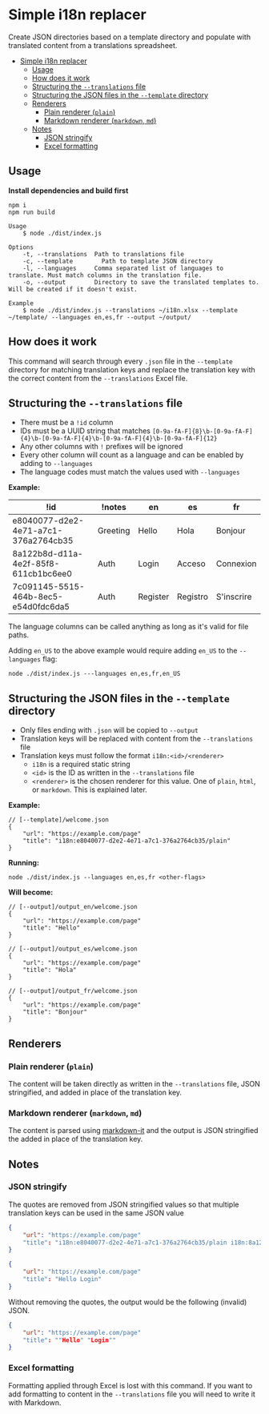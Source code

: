 # Simple i18n replacer

Create JSON directories based on a template directory and populate with translated content from a translations spreadsheet.

- [Simple i18n replacer](#simple-i18n-replacer)
  - [Usage](#usage)
  - [How does it work](#how-does-it-work)
  - [Structuring the `--translations` file](#structuring-the---translations-file)
  - [Structuring the JSON files in the `--template` directory](#structuring-the-json-files-in-the---template-directory)
  - [Renderers](#renderers)
    - [Plain renderer (`plain`)](#plain-renderer-plain)
    - [Markdown renderer (`markdown`, `md`)](#markdown-renderer-markdown-md)
  - [Notes](#notes)
    - [JSON stringify](#json-stringify)
    - [Excel formatting](#excel-formatting)

## Usage

**Install dependencies and build first**

```shell
npm i
npm run build
```

```plain
Usage
    $ node ./dist/index.js

Options
    -t, --translations  Path to translations file
    -c, --template        Path to template JSON directory
    -l, --languages     Comma separated list of languages to translate. Must match columns in the translation file.
    -o, --output        Directory to save the translated templates to. Will be created if it doesn't exist.

Example
    $ node ./dist/index.js --translations ~/i18n.xlsx --template ~/template/ --languages en,es,fr --output ~/output/
```

## How does it work

This command will search through every `.json` file in the `--template` directory for matching translation keys and replace the translation key with the correct content from the `--translations` Excel file.

## Structuring the `--translations` file

- There must be a `!id` column
- IDs must be a UUID string that matches `[0-9a-fA-F]{8}\b-[0-9a-fA-F]{4}\b-[0-9a-fA-F]{4}\b-[0-9a-fA-F]{4}\b-[0-9a-fA-F]{12}`
- Any other columns with `!` prefixes will be ignored
- Every other column will count as a language and can be enabled by adding to `--languages`
- The language codes must match the values used with `--languages`

**Example:**

| !id                                  | !notes   | en       | es       | fr         |
| ------------------------------------ | -------- | -------- | -------- | ---------- |
| e8040077-d2e2-4e71-a7c1-376a2764cb35 | Greeting | Hello    | Hola     | Bonjour    |
| 8a122b8d-d11a-4e2f-85f8-611cb1bc6ee0 | Auth     | Login    | Acceso   | Connexion  |
| 7c091145-5515-464b-8ec5-e54d0fdc6da5 | Auth     | Register | Registro | S'inscrire |

The language columns can be called anything as long as it's valid for file paths.

Adding `en_US` to the above example would require adding `en_US` to the `--languages` flag:

```shell
node ./dist/index.js ---languages en,es,fr,en_US
```

## Structuring the JSON files in the `--template` directory

- Only files ending with `.json` will be copied to `--output`
- Translation keys will be replaced with content from the `--translations` file
- Translation keys must follow the format `i18n:<id>/<renderer>`
  - `i18n` is a required static string
  - `<id>` is the ID as written in the `--translations` file
  - `<renderer>` is the chosen renderer for this value. One of `plain`, `html`, or `markdown`. This is explained later.

**Example:**

```jsonc
// [--template]/welcome.json
{
    "url": "https://example.com/page"
    "title": "i18n:e8040077-d2e2-4e71-a7c1-376a2764cb35/plain"
}
```

**Running:**

```shell
node ./dist/index.js --languages en,es,fr <other-flags>
```

**Will become:**

```jsonc
// [--output]/output_en/welcome.json
{
    "url": "https://example.com/page"
    "title": "Hello"
}
```

```jsonc
// [--output]/output_es/welcome.json
{
    "url": "https://example.com/page"
    "title": "Hola"
}
```

```jsonc
// [--output]/output_fr/welcome.json
{
    "url": "https://example.com/page"
    "title": "Bonjour"
}
```

## Renderers

### Plain renderer (`plain`)

The content will be taken directly as written in the `--translations` file, JSON stringified, and added in place of the translation key.

### Markdown renderer (`markdown`, `md`)

The content is parsed using [markdown-it](https://github.com/markdown-it/markdown-it) and the output is JSON stringified the added in place of the translation key.

## Notes

### JSON stringify

The quotes are removed from JSON stringified values so that multiple translation keys can be used in the same JSON value

```json
{
    "url": "https://example.com/page"
    "title": "i18n:e8040077-d2e2-4e71-a7c1-376a2764cb35/plain i18n:8a122b8d-d11a-4e2f-85f8-611cb1bc6ee0/plain"
}
```

```json
{
    "url": "https://example.com/page"
    "title": "Hello Login"
}
```

Without removing the quotes, the output would be the following (invalid) JSON.

```json
{
    "url": "https://example.com/page"
    "title": ""Hello" "Login""
}
```

### Excel formatting

Formatting applied through Excel is lost with this command. If you want to add formatting to content in the `--translations` file you will need to write it with Markdown.